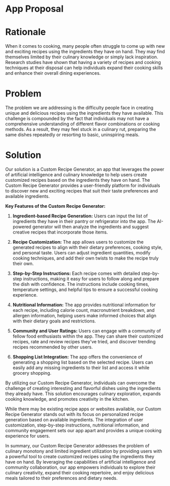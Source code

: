 # App Proposal

# Rationale

When it comes to cooking, many people often struggle to come up with new and exciting recipes using the ingredients they have on hand. They may find themselves limited by their culinary knowledge or simply lack inspiration. Research studies have shown that having a variety of recipes and cooking techniques at their disposal can help individuals expand their cooking skills and enhance their overall dining experiences.

# Problem

The problem we are addressing is the difficulty people face in creating unique and delicious recipes using the ingredients they have available. This challenge is compounded by the fact that individuals may not have a comprehensive understanding of different flavor combinations or cooking methods. As a result, they may feel stuck in a culinary rut, preparing the same dishes repeatedly or resorting to basic, uninspiring meals.

# Solution

Our solution is a Custom Recipe Generator, an app that leverages the power of artificial intelligence and culinary knowledge to help users create customized recipes based on the ingredients they have on hand. The Custom Recipe Generator provides a user-friendly platform for individuals to discover new and exciting recipes that suit their taste preferences and available ingredients.

**Key Features of the Custom Recipe Generator:**

1. **Ingredient-based Recipe Generation:** Users can input the list of ingredients they have in their pantry or refrigerator into the app. The AI-powered generator will then analyze the ingredients and suggest creative recipes that incorporate those items.

2. **Recipe Customization:** The app allows users to customize the generated recipes to align with their dietary preferences, cooking style, and personal taste. Users can adjust ingredient quantities, modify cooking techniques, and add their own twists to make the recipe truly their own.

3. **Step-by-Step Instructions:** Each recipe comes with detailed step-by-step instructions, making it easy for users to follow along and prepare the dish with confidence. The instructions include cooking times, temperature settings, and helpful tips to ensure a successful cooking experience.

4. **Nutritional Information:** The app provides nutritional information for each recipe, including calorie count, macronutrient breakdown, and allergen information, helping users make informed choices that align with their dietary goals and restrictions.

5. **Community and User Ratings:** Users can engage with a community of fellow food enthusiasts within the app. They can share their customized recipes, rate and review recipes they've tried, and discover trending recipes recommended by other users.

6. **Shopping List Integration:** The app offers the convenience of generating a shopping list based on the selected recipe. Users can easily add any missing ingredients to their list and access it while grocery shopping.

By utilizing our Custom Recipe Generator, individuals can overcome the challenge of creating interesting and flavorful dishes using the ingredients they already have. This solution encourages culinary exploration, expands cooking knowledge, and promotes creativity in the kitchen.

While there may be existing recipe apps or websites available, our Custom Recipe Generator stands out with its focus on personalized recipe generation based on available ingredients. The integration of user customization, step-by-step instructions, nutritional information, and community engagement sets our app apart and provides a unique cooking experience for users.

In summary, our Custom Recipe Generator addresses the problem of culinary monotony and limited ingredient utilization by providing users with a powerful tool to create customized recipes using the ingredients they have on hand. By leveraging the capabilities of artificial intelligence and community collaboration, our app empowers individuals to explore their culinary creativity, expand their cooking repertoire, and enjoy delicious meals tailored to their preferences and dietary needs.
